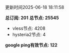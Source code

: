更新时间2025-06-18 18:11:58

**总订阅: 201**
**总节点: 25545**
- vless节点: 4208
- hysteria2节点: 4

**google ping有效节点: 122**
